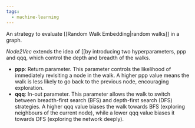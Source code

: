 ```yaml
---
tags:
  - machine-learning
---
```

An strategy to evaluate [[Random Walk Embedding|random walks]] in a graph.

*Node2Vec* extends the idea of [[by introducing two hyperparameters, ppp and qqq, which control the depth and breadth of the walks.

- **ppp**: Return parameter. This parameter controls the likelihood of immediately revisiting a node in the walk. A higher ppp value means the walk is less likely to go back to the previous node, encouraging exploration.
- **qqq**: In-out parameter. This parameter allows the walk to switch between breadth-first search (BFS) and depth-first search (DFS) strategies. A higher qqq value biases the walk towards BFS (exploring neighbours of the current node), while a lower qqq value biases it towards DFS (exploring the network deeply).